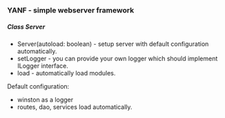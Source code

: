 ### YANF - simple webserver framework

##### Class *Server*

 - Server(autoload: boolean) - setup server with default configuration automatically.
 - setLogger - you can provide your own logger which should implement ILogger interface.
 - load - automatically load modules.


Default configuration:
 - winston as a logger
 - routes, dao, services load automatically.